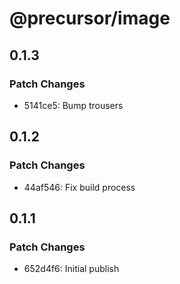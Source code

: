 # @precursor/image

## 0.1.3

### Patch Changes

-   5141ce5: Bump trousers

## 0.1.2

### Patch Changes

-   44af546: Fix build process

## 0.1.1

### Patch Changes

-   652d4f6: Initial publish
